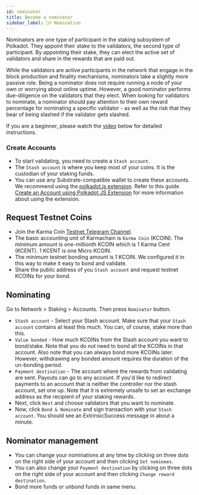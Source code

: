```yaml
---
id: nominator
title: Become a nominator
sidebar_label: 🙋‍♂️ Nomination
---
```


Nominators are one type of participant in the staking subsystem of Polkadot. They appoint their stake to the validators, the second type of participant. By appointing their stake, they can elect the active set of validators and share in the rewards that are paid out.

While the validators are active participants in the network that engage in the block production and finality mechanisms, nominators take a slightly more passive role. Being a nominator does not require running a node of your own or worrying about online uptime. However, a good nominator performs due-diligence on the validators that they elect. When looking for validators to nominate, a nominator should pay attention to their own reward percentage for nominating a specific validator - as well as the risk that they bear of being slashed if the validator gets slashed.

If you are a beginner, please watch the [video](https://www.youtube.com/watch?v=F59N3YKYCRs) below for detailed instructions.

### Create Accounts
- To start validating, you need to create a `Stash account`.
- The `Stash account` is where you keep most of your coins. It is the custodian of your staking funds.
- You can use any Substrate-compatible wallet to create these accounts. We recommend using the [polkadot.js extension](https://chrome.google.com/webstore/detail/polkadot%7Bjs%7D-extension/mopnmbcafieddcagagdcbnhejhlodfdd). Refer to this guide [Create an Account using Polkadot JS Extension](https://www.youtube.com/watch?v=sy7lvAqyzkY) for more information about using the extension.

## Request Testnet Coins
- Join the Karma Coin [Testnet Telegram Channel](https://t.me/karmacoinapp/293).
- The basic accounting unit of Karmachain is `Karma Coin` (KCOIN). The minimum amount is one-millionth KCOIN which is 1 Karma Cent (KCENT). 1 KCENT is one Micro KCOIN.
- The minimum testnet bonding amount is 1 KCOIN. We configured it in this way to make it easy to bond and validate.
- Share the public address of you `Stash account` and request testnet KCOINs for your bond.

## Nominating
Go to Network > Staking > Accounts. Then press `Nominator` button. 
- `Stash account` - Select your Stash account. Make sure that your `Stash account` contains at least this much. You can, of course, stake more than this.
- `Value bonded` - How much KCOINs from the Stash account you want to bond/stake. Note that you do not need to bond all the KCOINs in that account. Also note that you can always bond more KCOINs later. However, withdrawing any bonded amount requires the duration of the un-bonding period.
- `Payment destination` - The account where the rewards from validating are sent. Payouts can go to any account. If you'd like to redirect payments to an account that is neither the controller nor the stash account, set one up. Note that it is extremely unsafe to set an exchange address as the recipient of your staking rewards.
- Next, click `Next` and choose validators that you want to nominate.
- Now, click `Bond & Nominate` and sign transaction with your `Stash account`. You should see an ExtrinsicSuccess message in about a minute.

## Nominator management
- You can change your nominations at any time by clicking on three dots on the right side of your account and then clicking `Set nominees`.
- You can also change your `Payment destination` by clicking on three dots on the right side of your account and then clicking `Change reward destination`.
- Bond more funds or unbond funds in same menu.
